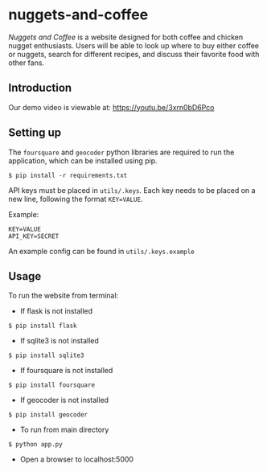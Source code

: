 # nuggets-and-coffee

*Nuggets and Coffee* is a website designed for both coffee and chicken nugget enthusiasts. Users will be able to look up where to buy either coffee or nuggets, search for different recipes, and discuss their favorite food with other fans.

## Introduction

Our demo video is viewable at: https://youtu.be/3xrn0bD6Pco

## Setting up
The `foursquare` and `geocoder` python libraries are required to run the application, which can be installed using pip.

`$ pip install -r requirements.txt`

API keys must be placed in `utils/.keys`. Each key needs to be placed on a new line, following the format `KEY=VALUE`.

Example:
```
KEY=VALUE
API_KEY=SECRET
```

An example config can be found in `utils/.keys.example`

## Usage

To run the website from terminal:

- If flask is not installed
```
$ pip install flask
```
- If sqlite3 is not installed
```
$ pip install sqlite3
```
- If foursquare is not installed
```
$ pip install foursquare
```
- If geocoder is not installed
```
$ pip install geocoder
```
- To run from main directory
```
$ python app.py
```
- Open a browser to localhost:5000
